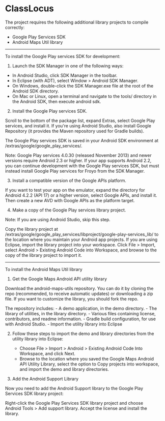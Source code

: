 ClassLocus
==========

The project requires the following additional library projects to compile correctly:

 - Google Play Services SDK
 - Android Maps Util library

---------------------------------------------
To install the Google Play services SDK for development:

1) Launch the SDK Manager in one of the following ways:
* In Android Studio, click SDK Manager  in the toolbar.
* In Eclipse (with ADT), select Window > Android SDK Manager.
* On Windows, double-click the SDK Manager.exe file at the root of the Android SDK directory.
* On Mac or Linux, open a terminal and navigate to the tools/ directory in the Android SDK, then execute 		android sdk.

2) Install the Google Play services SDK.

Scroll to the bottom of the package list, expand Extras, select Google Play services, and install it. If you're using Android Studio, also install Google Repository (it provides the Maven repository used for Gradle builds).

The Google Play services SDK is saved in your Android SDK environment at <android-sdk>/extras/google/google_play_services/.

Note: Google Play services 4.0.30 (released November 2013) and newer versions require Android 2.3 or higher. If your app supports Android 2.2, you can continue development with the Google Play services SDK, but must instead install Google Play services for Froyo from the SDK Manager.

3) Install a compatible version of the Google APIs platform.

If you want to test your app on the emulator, expand the directory for Android 4.2.2 (API 17) or a higher version, select Google APIs, and install it. Then create a new AVD with Google APIs as the platform target.

4) Make a copy of the Google Play services library project.

Note: If you are using Android Studio, skip this step.

Copy the library project at <android-sdk>/extras/google/google_play_services/libproject/google-play-services_lib/ to the location where you maintain your Android app projects.
If you are using Eclipse, import the library project into your workspace. Click File > Import, select Android > Existing Android Code into Workspace, and browse to the copy of the library project to import it.

---------------------------------------------
To install the Android Maps Util library

1) Get the Google Maps Android API utility library

Download the android-maps-utils repository. You can do it by cloning the repo (recommended, to receive automatic updates) or downloading a zip file. If you want to customize the library, you should fork the repo.

The repository includes:
	- A demo application, in the demo directory.
	- The library of utilities, in the library directory.
	- Various files containing license, contributors, and readme information.
	- Gradle build configuration, for use with Android Studio.
	- Import the utility library into Eclipse

2) Follow these steps to import the demo and library directories from the utility library into Eclipse:

	- Choose File > Import > Android > Existing Android Code Into Workspace, and click Next.
	- Browse to the location where you saved the Google Maps Android API Utility Library, select the option to 		Copy projects into workspace, and import the demo and library directories.

3) Add the Android Support Library

Now you need to add the Android Support library to the Google Play Services SDK library project:

Right-click the Google Play Services SDK library project and choose Android Tools > Add support library.
Accept the license and install the library.
